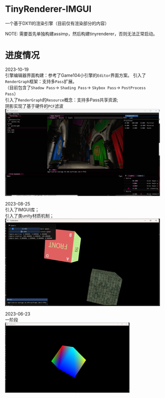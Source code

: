 # TinyRenderer-IMGUI
一个基于DX11的渲染引擎（目前仅有渲染部分的内容）

NOTE: 需要首先单独构建assimp，然后构建tinyrenderer，否则无法正常启动。


# 进度情况

2023-10-19  
引擎编辑器界面构建：参考了Game104小引擎的`Editor`界面方案。
引入了`RenderGraph`框架：支持多`Pass`扩展。  
   （目前包含了`Shadow Pass`-> `Shading Pass`-> `Skybox Pass`-> `PostProcess Pass`）  
引入了`RenderGraph`的`Resource`概念：支持多Pass共享资源;  
阴影实现了基于硬件的`PCF`滤波  
![image](images/20231019_Process.png)

2023-08-25  
引入了IMGUI库；  
引入了类unity材质机制；  
![image](images/20230825_Process.png)

2023-06-23  
一阶段  
![image](images/20230623_Process.png)